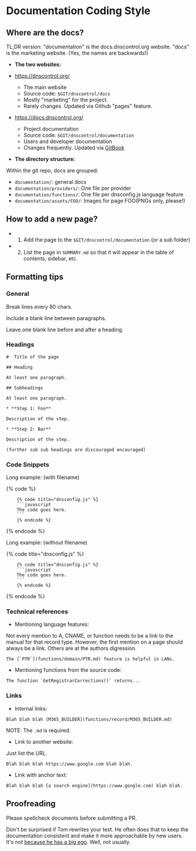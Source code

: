 # Documentation Coding Style

## Where are the docs?

TL;DR version: "documentation" is the docs.dnscontrol.org website.  "docs" is
the marketing website. (Yes, the names are backwards!)

* **The two websites:**

* https://dnscontrol.org/
  * The main website
  * Source code: `$GIT/dnscontrol/docs`
  * Mostly "marketing" for the project.
  * Rarely changes.  Updated via Github "pages" feature.
* https://docs.dnscontrol.org/
  * Project documentation
  * Source code: `$GIT/dnscontrol/documentation`
  * Users and developer documentation
  * Changes frequently.  Updated via [GitBook](https://www.gitbook.com/)

* **The directory structure:**

Within the git repo, docs are grouped:

* `documentation/`: general docs
* `documentation/providers/`: One file per provider
* `documentation/functions/`: One file per dnsconfig.js language feature
* `documentation/assets/FOO/`: Images for page FOO(PNGs only, please!)

## How to add a new page?

* 1. Add the page to the `$GIT/dnscontrol/documentation` (or a sub folder)
* 2. List the page in `SUMMARY.md` so that it will appear in the table of contents, sidebar, etc.

## Formatting tips

### General

Break lines every 80 chars.

Include a blank line between paragraphs.

Leave one blank line before and after a heading.

### Headings

```
#  Title of the page

## Heading

At least one paragraph.

## Subheadings

At least one paragraph.

* **Step 1: Foo**

Description of the step.

* **Step 2: Bar**

Description of the step.

(further sub sub headings are discouraged encouraged)
```

### Code Snippets

Long example: (with filename)

{% code %}
```
    {% code title="dnsconfig.js" %}
    ```javascript
    The code goes here.
    ```
    {% endcode %}
```
{% endcode %}

Long example: (without filename)

{% code title="dnsconfig.js" %}
```
    {% code title="dnsconfig.js" %}
    ```javascript
    The code goes here.
    ```
    {% endcode %}
```
{% endcode %}

### Technical references

* Mentioning language features:

Not every mention to A, CNAME, or function
needs to be a link to the manual for that record type.
However, the first mention on a page should always
be a link.  Others are at the authors digression.

```
The [`PTR`](functions/domain/PTR.md) feature is helpful in LANs.
```

* Mentioning functions from the source code:

```
The function `GetRegistrarCorrections()` returns...
```

### Links

* Internal links:

```
Blah blah blah [M365_BUILDER](functions/record/M365_BUILDER.md)
```

NOTE: The `.md` is required.

* Link to another website:

Just list the URL.

```
Blah blah blah https://www.google.com blah blah.
```

* Link with anchor text:

```
Blah blah blah [a search engine](https://www.google.com) blah blah.
```

## Proofreading

Please spellcheck documents before submitting a PR.

Don't be surprised if Tom rewrites your text.  He often does that to keep the
documentation consistent and make it more approachable by new users.  It's not
[because he has a big ego](https://www.amazon.com/stores/author/B004J0QIVM).
Well, not usually.
